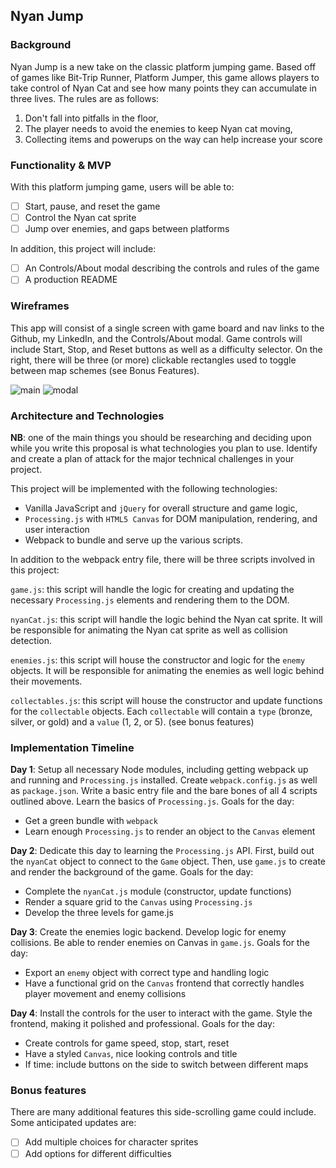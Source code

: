 ## Nyan Jump

### Background

Nyan Jump is a new take on the classic platform jumping game. Based off of games like Bit-Trip Runner, Platform Jumper, this game allows players to take control of Nyan Cat and see how many points they can accumulate in three lives. The rules are as follows:

1) Don't fall into pitfalls in the floor,
2) The player needs to avoid the enemies to keep Nyan cat moving,
3) Collecting items and powerups on the way can help increase your score

### Functionality & MVP

With this platform jumping game, users will be able to:

- [ ] Start, pause, and reset the game
- [ ] Control the Nyan cat sprite
- [ ] Jump over enemies, and gaps between platforms

In addition, this project will include:

- [ ] An Controls/About modal describing the controls and rules of the game
- [ ] A production README

### Wireframes

This app will consist of a single screen with game board and nav links to the Github, my LinkedIn,
and the Controls/About modal.  Game controls will include Start, Stop, and Reset buttons as well as a difficulty selector.  On the right, there will be three (or more) clickable rectangles used to toggle between map schemes (see Bonus Features).

![main](./main.png)
![modal](./modal.png)

### Architecture and Technologies

**NB**: one of the main things you should be researching and deciding upon while you write this proposal is what technologies you plan to use.  Identify and create a plan of attack for the major technical challenges in your project.

This project will be implemented with the following technologies:

- Vanilla JavaScript and `jQuery` for overall structure and game logic,
- `Processing.js` with `HTML5 Canvas` for DOM manipulation, rendering, and user interaction
- Webpack to bundle and serve up the various scripts.

In addition to the webpack entry file, there will be three scripts involved in this project:

`game.js`: this script will handle the logic for creating and updating the necessary `Processing.js` elements and rendering them to the DOM.

`nyanCat.js`: this script will handle the logic behind the Nyan cat sprite. It will be responsible for animating the Nyan cat sprite as well as collision detection.

`enemies.js`: this script will house the constructor and logic for the `enemy` objects.  It will be responsible for animating the enemies as well logic behind their movements.

`collectables.js`: this script will house the constructor and update functions for the `collectable` objects.  Each `collectable` will contain a `type` (bronze, silver, or gold) and a `value` (1, 2, or 5). (see bonus features)

### Implementation Timeline

**Day 1**: Setup all necessary Node modules, including getting webpack up and running and `Processing.js` installed.  Create `webpack.config.js` as well as `package.json`.  Write a basic entry file and the bare bones of all 4 scripts outlined above.  Learn the basics of `Processing.js`.  Goals for the day:

- Get a green bundle with `webpack`
- Learn enough `Processing.js` to render an object to the `Canvas` element

**Day 2**: Dedicate this day to learning the `Processing.js` API.  First, build out the `nyanCat` object to connect to the `Game` object.  Then, use `game.js` to create and render the background of the game. Goals for the day:

- Complete the `nyanCat.js` module (constructor, update functions)
- Render a square grid to the `Canvas` using `Processing.js`
- Develop the three levels for game.js

**Day 3**: Create the enemies logic backend. Develop logic for enemy collisions. Be able to render enemies on Canvas in `game.js`.  Goals for the day:

- Export an `enemy` object with correct type and handling logic
- Have a functional grid on the `Canvas` frontend that correctly handles player movement and enemy collisions


**Day 4**: Install the controls for the user to interact with the game.  Style the frontend, making it polished and professional.  Goals for the day:

- Create controls for game speed, stop, start, reset
- Have a styled `Canvas`, nice looking controls and title
- If time: include buttons on the side to switch between different maps


### Bonus features

There are many additional features this side-scrolling game could include.  Some anticipated updates are:

- [ ] Add multiple choices for character sprites
- [ ] Add options for different difficulties
